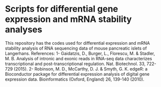 # Scripts for differential gene expression and mRNA stability analyses 
This repository has the codes  used for differential expression and mRNA stability analysis of RNA sequencing data of mouse pancreatic islets of Langerhans.
References:
1-	Gaidatzis, D., Burger, L., Florescu, M. & Stadler, M. B. Analysis of intronic and exonic reads in RNA-seq data characterizes transcriptional and post-transcriptional regulation. Nat. Biotechnol. 33, 722-729 (2015).
2- Robinson, M. D., McCarthy, D. J. & Smyth, G. K. edgeR: a Bioconductor package for differential expression analysis of digital gene expression data. Bioinformatics (Oxford, England) 26, 139-140 (2010).
